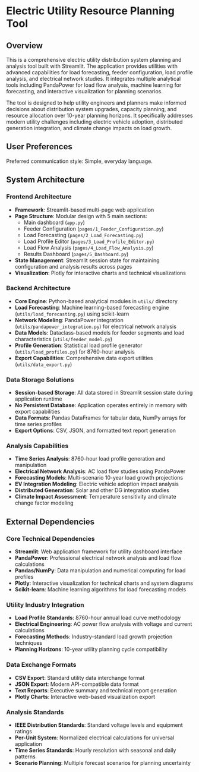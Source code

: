 # Electric Utility Resource Planning Tool

## Overview

This is a comprehensive electric utility distribution system planning and analysis tool built with Streamlit. The application provides utilities with advanced capabilities for load forecasting, feeder configuration, load profile analysis, and electrical network studies. It integrates multiple analytical tools including PandaPower for load flow analysis, machine learning for forecasting, and interactive visualization for planning scenarios.

The tool is designed to help utility engineers and planners make informed decisions about distribution system upgrades, capacity planning, and resource allocation over 10-year planning horizons. It specifically addresses modern utility challenges including electric vehicle adoption, distributed generation integration, and climate change impacts on load growth.

## User Preferences

Preferred communication style: Simple, everyday language.

## System Architecture

### Frontend Architecture
- **Framework**: Streamlit-based multi-page web application
- **Page Structure**: Modular design with 5 main sections:
  - Main dashboard (`app.py`)
  - Feeder Configuration (`pages/1_Feeder_Configuration.py`)
  - Load Forecasting (`pages/2_Load_Forecasting.py`) 
  - Load Profile Editor (`pages/3_Load_Profile_Editor.py`)
  - Load Flow Analysis (`pages/4_Load_Flow_Analysis.py`)
  - Results Dashboard (`pages/5_Dashboard.py`)
- **State Management**: Streamlit session state for maintaining configuration and analysis results across pages
- **Visualization**: Plotly for interactive charts and technical visualizations

### Backend Architecture
- **Core Engine**: Python-based analytical modules in `utils/` directory
- **Load Forecasting**: Machine learning-based forecasting engine (`utils/load_forecasting.py`) using scikit-learn
- **Network Modeling**: PandaPower integration (`utils/pandapower_integration.py`) for electrical network analysis
- **Data Models**: Dataclass-based models for feeder segments and load characteristics (`utils/feeder_model.py`)
- **Profile Generation**: Statistical load profile generator (`utils/load_profiles.py`) for 8760-hour analysis
- **Export Capabilities**: Comprehensive data export utilities (`utils/data_export.py`)

### Data Storage Solutions
- **Session-based Storage**: All data stored in Streamlit session state during application runtime
- **No Persistent Database**: Application operates entirely in memory with export capabilities
- **Data Formats**: Pandas DataFrames for tabular data, NumPy arrays for time series profiles
- **Export Options**: CSV, JSON, and formatted text report generation

### Analysis Capabilities
- **Time Series Analysis**: 8760-hour load profile generation and manipulation
- **Electrical Network Analysis**: AC load flow studies using PandaPower
- **Forecasting Models**: Multi-scenario 10-year load growth projections
- **EV Integration Modeling**: Electric vehicle adoption impact analysis
- **Distributed Generation**: Solar and other DG integration studies
- **Climate Impact Assessment**: Temperature sensitivity and climate change factor modeling

## External Dependencies

### Core Technical Dependencies
- **Streamlit**: Web application framework for utility dashboard interface
- **PandaPower**: Professional electrical network analysis and load flow calculations
- **Pandas/NumPy**: Data manipulation and numerical computing for load profiles
- **Plotly**: Interactive visualization for technical charts and system diagrams
- **Scikit-learn**: Machine learning algorithms for load forecasting models

### Utility Industry Integration
- **Load Profile Standards**: 8760-hour annual load curve methodology
- **Electrical Engineering**: AC power flow analysis with voltage and current calculations
- **Forecasting Methods**: Industry-standard load growth projection techniques
- **Planning Horizons**: 10-year utility planning cycle compatibility

### Data Exchange Formats
- **CSV Export**: Standard utility data interchange format
- **JSON Export**: Modern API-compatible data format
- **Text Reports**: Executive summary and technical report generation
- **Plotly Charts**: Interactive web-based visualization export

### Analysis Standards
- **IEEE Distribution Standards**: Standard voltage levels and equipment ratings
- **Per-Unit System**: Normalized electrical calculations for universal application
- **Time Series Standards**: Hourly resolution with seasonal and daily patterns
- **Scenario Planning**: Multiple forecast scenarios for planning uncertainty